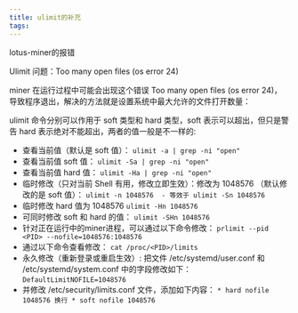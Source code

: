 ```yaml
---
title: ulimit的补充
tags: 
---
```


lotus-miner的报错

Ulimit 问题：Too many open files (os error 24)

miner 在运行过程中可能会出现这个错误 Too many open files (os error 24)， 导致程序退出，解决的方法就是设置系统中最大允许的文件打开数量：

ulimit 命令分别可以作用于 soft 类型和 hard 类型，soft 表示可以超出，但只是警告 hard 表示绝对不能超出，两者的值一般是不一样的:

- 查看当前值（默认是 soft 值）：
	`ulimit -a | grep -ni "open"`
- 查看当前值 soft 值：
	`ulimit -Sa | grep -ni "open"`
- 查看当前值 hard 值：
	`ulimit -Ha | grep -ni "open"`
- 临时修改（只对当前 Shell 有用，修改立即生效）：修改为 1048576 （默认修改的是 soft 值）：
	`ulimit -n 1048576  - 等效于 ulimit -Sn 1048576`
- 临时修改 hard 值为 1048576
	`ulimit -Hn 1048576`
- 可同时修改 soft 和 hard 的值：
	`ulimit -SHn 1048576`
- 针对正在运行中的miner进程，可以通过以下命令修改：
	`prlimit --pid <PID> --nofile=1048576:1048576`
- 通过以下命令查看修改：
	`cat /proc/<PID>/limits`
- 永久修改（重新登录或重启生效）: 把文件 /etc/systemd/user.conf  和 /etc/systemd/system.conf 中的字段修改如下：
	`DefaultLimitNOFILE=1048576`
- 并修改 /etc/security/limits.conf 文件，添加如下内容：
	`* hard nofile 1048576 换行 * soft nofile 1048576`